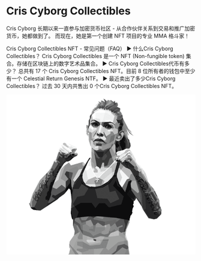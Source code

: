 # Cris Cyborg Collectibles

Cris Cyborg 长期以来一直参与加密货币社区 - 从合作伙伴关系到交易和推广加密货币，她都做到了。 而现在，她是第一个创建 NFT 项目的专业 MMA 格斗家！

Cris Cyborg Collectibles NFT - 常见问题（FAQ）
▶ 什么Cris Cyborg Collectibles？
Cris Cyborg Collectibles 是一个 NFT (Non-fungible token) 集合。存储在区块链上的数字艺术品集合。
▶ Cris Cyborg Collectibles代币有多少？
总共有 17 个 Cris Cyborg Collectibles NFT。目前 8 位所有者的钱包中至少有一个 Celestial Return Genesis NTF。
▶ 最近卖出了多少Cris Cyborg Collectibles？
过去 30 天内共售出 0 个Cris Cyborg Collectibles NFT。

![NFT](微信截图_20220825184736.png)


